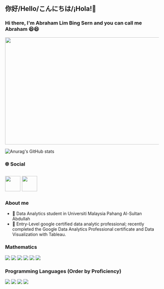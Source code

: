 ## 你好/Hello/こんにちは/¡Hola!👋

### Hi there, I'm Abraham Lim Bing Sern and you can call me Abraham 😆😆
<img src="https://github.com/AbrahamLimBingSern/AbrahamLimBingSern/assets/139485622/223190be-141a-4057-aa99-c42a49e3cbf2" width="850" height="350">

![Anurag's GitHub stats](https://github-readme-stats.vercel.app/api?username=AbrahamLimBingSern&show=reviews,discussions_started,discussions_answered,prs_merged,prs_merged_percentage&show_icons=true&theme=gradient)

### 🌐 Social

[<img src="https://github.com/AbrahamLimBingSern/AbrahamLimBingSern/assets/139485622/a42ce2c5-9865-4675-a72e-3587ab9395a5" width="50" height="50">][1]
[<img src="https://github.com/AbrahamLimBingSern/AbrahamLimBingSern/assets/139485622/d1d5df27-bc4d-4a2a-b566-7eb2609b4a83" width="50" height="50">][2]
-

### About me
- 🌱 Data Analytics student in Universiti Malaysia Pahang Al-Sultan Abdullah
- 🔭 Entry-Level google certified data analytic professional; recently completed the Google Data Analytics Professional certificate and Data Visualization with Tableau.

### Mathematics
<img src="https://camo.githubusercontent.com/ca8f1a91c494497039b1477dfdd2e63b28c455d088f6383de57cc0f66033e1a9/68747470733a2f2f696d672e736869656c64732e696f2f62616467652f2d537461746973746963732d627269676874677265656e3f7374796c653d666f722d7468652d6261646765"> <img src="https://camo.githubusercontent.com/a66bd86bb8534ae450b27589ee443fe56dc12ef5a7787be3b770dc8e9c5d38af/68747470733a2f2f696d672e736869656c64732e696f2f62616467652f2d4f7065726174696f6e616c25323052657365617263682d627269676874677265656e3f7374796c653d666f722d7468652d6261646765"> <img src="https://camo.githubusercontent.com/96727cb2f7ba346217ecaf832c59326876b09932813583417704903f0b1420c3/68747470733a2f2f696d672e736869656c64732e696f2f62616467652f2d43616c63756c75732d6f72616e67653f7374796c653d666f722d7468652d6261646765"> <img src="https://camo.githubusercontent.com/5ac5f46cae2519ea4ffbe3408885717bf9a35ba29d4f8abbffdedb5a0e653ebd/68747470733a2f2f696d672e736869656c64732e696f2f62616467652f2d4c696e656172253230416c67656272612d627269676874677265656e3f7374796c653d666f722d7468652d6261646765"> <img src="https://camo.githubusercontent.com/bc9590136849a87d9896b5678030316458df1eceab388172de90bbe445182763/68747470733a2f2f696d672e736869656c64732e696f2f62616467652f2d50726f6f662d627269676874677265656e3f7374796c653d666f722d7468652d6261646765"> <img src="https://camo.githubusercontent.com/e4b40ece79b1c67d672d85f4fb5bb12c78fe97314c6db7f24793b3c4bdc4f42d/68747470733a2f2f696d672e736869656c64732e696f2f62616467652f2d47726f75702532305468656f72792d696e6163746976653f7374796c653d666f722d7468652d6261646765">

### Programming Languages (Order by Proficiency)
<img src="https://camo.githubusercontent.com/4bc5772c9e98580943ce8e74bab7bcd1fbb31f2beeba03096e83a38bd13cfbd3/68747470733a2f2f696d672e736869656c64732e696f2f62616467652f2d53514c2d4343323932373f6c6f676f3d53514c697465266c6f676f436f6c6f723d7768697465267374796c653d666f722d7468652d6261646765"> <img src="https://camo.githubusercontent.com/a1b2dac5667822ee0d98ae6d799da61987fd1658dfeb4d2ca6e3c99b1535ebd8/68747470733a2f2f696d672e736869656c64732e696f2f62616467652f707974686f6e2d3336373041303f7374796c653d666f722d7468652d6261646765266c6f676f3d707974686f6e266c6f676f436f6c6f723d666664643534"> <img src="https://camo.githubusercontent.com/9021fd9908a10ae7ceb39132a53275d95bb81384a8bc58e388a3e03f3bf324f0/68747470733a2f2f696d672e736869656c64732e696f2f62616467652f722d2532333237364443332e7376673f7374796c653d666f722d7468652d6261646765266c6f676f3d72266c6f676f436f6c6f723d7768697465"> <img src="https://camo.githubusercontent.com/5859172b2d0854f4d70d35118ae1fbb8d92f967ea654f1bb1bdae4a346d03926/68747470733a2f2f696d672e736869656c64732e696f2f62616467652f632d2532333030353939432e7376673f7374796c653d666f722d7468652d6261646765266c6f676f3d63266c6f676f436f6c6f723d7768697465">


[1]: https://www.linkedin.com/in/abrahamlim
[2]: https://public.tableau.com/app/profile/abraham.lim

<!--
**AbrahamLimBingSern/AbrahamLimBingSern** is a ✨ _special_ ✨ repository because its `README.md` (this file) appears on your GitHub profile.
![<Badge Name>](https://img.shields.io/badge/<Badge Text>-<Background Color>?style=for-the-badge&logo=<Icon Name>&logoColor=<Logo Color>)
Here are some ideas to get you started:

- 🔭 I’m currently working on ...
- 🌱 I’m currently learning ...
- 👯 I’m looking to collaborate on ...
- 🤔 I’m looking for help with ...
- 💬 Ask me about ...
- 📫 How to reach me: ...
- 😄 Pronouns: ...
- ⚡ Fun fact: ...
-->
